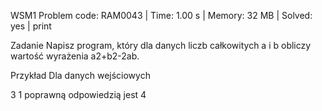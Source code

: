 WSM1
Problem code: RAM0043 | Time: 1.00 s | Memory: 32 MB | Solved: yes | print

Zadanie
Napisz program, który dla danych liczb całkowitych a i b obliczy wartość wyrażenia a2+b2-2ab.

Przykład
Dla danych wejściowych

3 1
poprawną odpowiedzią jest
4